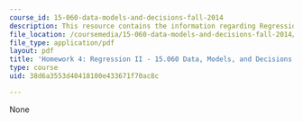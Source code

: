 ```yaml
---
course_id: 15-060-data-models-and-decisions-fall-2014
description: This resource contains the information regarding Regression II.
file_location: /coursemedia/15-060-data-models-and-decisions-fall-2014/38d6a3553d40418100e433671f70ac8c_MIT15_060F14_HW4-F14.pdf
file_type: application/pdf
layout: pdf
title: 'Homework 4: Regression II - 15.060 Data, Models, and Decisions - Fall 2014'
type: course
uid: 38d6a3553d40418100e433671f70ac8c

---
```

None